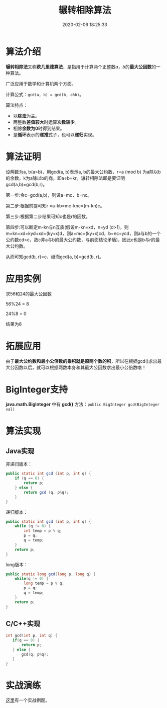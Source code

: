 ﻿---
title: 辗转相除算法
date: 2020-02-06 18:25:33
summary: 本文分享最大公因数的辗转相除法算法，用Java编程实现。
mathjax: true
tags:
- 算法
categories:
- 算法分析与设计
---

# 算法介绍

**辗转相除法**又称**欧几里德算法**，是指用于计算两个正整数$a$，$b$的**最大公因数**的一种算法。

广泛应用于数学和计算机两个方面。

计算公式：`gcd(a, b) = gcd(b, a%b)`。

算法特点：
- 以**除法**为主。
- 两整数**差值较大**时运算**次数较少**。
- 相除**余数为0**时得到结果。
- 是**循环**表示的**递推**式子，也可以**递归**实现。

# 算法证明

设两数为a, b(a>b)，用gcd(a, b)表示a, b的最大公约数，r=a (mod b) 为a除以b的余数，k为a除以b的商，即a÷b=kr。辗转相除法即是要证明gcd(a,b)=gcd(b,r)。

第一步:令c=gcd(a,b)，则设a=mc，b=nc。

第二步:根据前提可知r =a-kb=mc-knc=(m-kn)c。

第三步:根据第二步结果可知c也是r的因数。

第四步:可以断定m-kn与n互质(假设m-kn=xd，n=yd (d>1)，则m=kn+xd=kyd+xd=(ky+x)d，则a=mc=(ky+x)cd，b=nc=ycd，则a与b的一个公约数cd>c，故c非a与b的最大公约数，与前面结论矛盾)，因此c也是b与r的最大公约数。

从而可知gcd(b, r)=c，继而gcd(a, b)=gcd(b, r)。

# 应用实例

求56和24的最大公因数

56%24 = 8

24%8 = 0

结果为8

# 拓展应用

由于**最大公约数和最小公倍数的乘积就是原两个数的积**，所以在根据gcd()求出最大公因数以后，就可以根据两数本身和其最大公因数求出最小公倍数咯！

# BigInteger支持

**java.math.BigInteger** 中有 **gcd()** 方法：`public BigInteger gcd​(BigInteger val)`

# 算法实现

## Java实现

非递归版本：

```java
public static int gcd (int p, int q) {
    if (q == 0) {
        return p;
    } else {
        return gcd (q, p%q);
    }
}
```

递归版本：

```java
public static int gcd (int p, int q) {
    while (q != 0) {
        int temp = p % q;
        p = q;
        q = temp;
    }
    return p;
}
```

long版本：

```java
public static long gcd(long p, long q) {
    while(q != 0) {
        long temp = p % q;
        p = q;
        q = temp;
    }
    return p;
}
```

## C/C++实现

```c
int gcd(int p, int q) {
   if(q == 0) {
       return p;
   } else {
       gcd(q, p%q);
   }
}
```

# 实战演练
[这里](https://blog.csdn.net/weixin_43896318/article/details/104129681)有一个实战例题。
